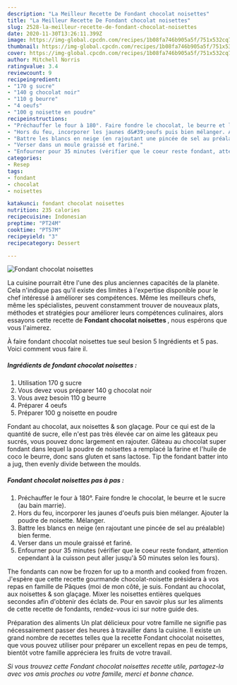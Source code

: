 ```yaml
---
description: "La Meilleur Recette De Fondant chocolat noisettes"
title: "La Meilleur Recette De Fondant chocolat noisettes"
slug: 2528-la-meilleur-recette-de-fondant-chocolat-noisettes
date: 2020-11-30T13:26:11.399Z
image: https://img-global.cpcdn.com/recipes/1b08fa746b905a5f/751x532cq70/fondant-chocolat-noisettes-photo-principale-de-la-recette.jpg
thumbnail: https://img-global.cpcdn.com/recipes/1b08fa746b905a5f/751x532cq70/fondant-chocolat-noisettes-photo-principale-de-la-recette.jpg
cover: https://img-global.cpcdn.com/recipes/1b08fa746b905a5f/751x532cq70/fondant-chocolat-noisettes-photo-principale-de-la-recette.jpg
author: Mitchell Norris
ratingvalue: 3.4
reviewcount: 9
recipeingredient:
- "170 g sucre"
- "140 g chocolat noir"
- "110 g beurre"
- "4 oeufs"
- "100 g noisette en poudre"
recipeinstructions:
- "Préchauffer le four à 180°. Faire fondre le chocolat, le beurre et le sucre (au bain marrie)."
- "Hors du feu, incorporer les jaunes d&#39;oeufs puis bien mélanger. Ajouter la poudre de noisette. Mélanger."
- "Battre les blancs en neige (en rajoutant une pincée de sel au préalable) bien ferme."
- "Verser dans un moule graissé et fariné."
- "Enfourner pour 35 minutes (vérifier que le coeur reste fondant, attention cependant à la cuisson peut aller jusqu&#39;à 50 minutes selon les fours)."
categories:
- Resep
tags:
- fondant
- chocolat
- noisettes

katakunci: fondant chocolat noisettes 
nutrition: 235 calories
recipecuisine: Indonesian
preptime: "PT24M"
cooktime: "PT57M"
recipeyield: "3"
recipecategory: Dessert

---
```



![Fondant chocolat noisettes](https://img-global.cpcdn.com/recipes/1b08fa746b905a5f/751x532cq70/fondant-chocolat-noisettes-photo-principale-de-la-recette.jpg)

La cuisine pourrait être l'une des plus anciennes capacités de la planète. Cela n'indique pas qu'il existe des limites à l'expertise disponible pour le chef intéressé à améliorer ses compétences. Même les meilleurs chefs, même les spécialistes, peuvent constamment trouver de nouveaux plats, méthodes et stratégies pour améliorer leurs compétences culinaires, alors essayons cette recette de <strong> Fondant chocolat noisettes </strong>, nous espérons que vous l'aimerez.

<!--inarticleads1-->

À faire fondant chocolat noisettes tue seul besion 5 Ingrédients et 5 pas. Voici comment vous faire il.

##### Ingrédients de fondant chocolat noisettes :

1. Utilisation 170 g sucre
1. Vous devez vous préparer 140 g chocolat noir
1. Vous avez besoin 110 g beurre
1. Préparer 4 oeufs
1. Préparer 100 g noisette en poudre


Fondant au chocolat, aux noisettes &amp; son glaçage. Pour ce qui est de la quantité de sucre, elle n&#39;est pas très élevée car on aime les gâteaux peu sucrés, vous pouvez donc largement en rajouter. Gâteau au chocolat super fondant dans lequel la poudre de noisettes a remplacé la farine et l&#39;huile de coco le beurre, donc sans gluten et sans lactose. Tip the fondant batter into a jug, then evenly divide between the moulds. 

<!--inarticleads2-->

##### Fondant chocolat noisettes pas à pas :

1. Préchauffer le four à 180°. Faire fondre le chocolat, le beurre et le sucre (au bain marrie).
1. Hors du feu, incorporer les jaunes d&#39;oeufs puis bien mélanger. Ajouter la poudre de noisette. Mélanger.
1. Battre les blancs en neige (en rajoutant une pincée de sel au préalable) bien ferme.
1. Verser dans un moule graissé et fariné.
1. Enfourner pour 35 minutes (vérifier que le coeur reste fondant, attention cependant à la cuisson peut aller jusqu&#39;à 50 minutes selon les fours).


The fondants can now be frozen for up to a month and cooked from frozen. J&#39;espère que cette recette gourmande chocolat-noisette présidera à vos repas en famille de Pâques (moi de mon côté, je suis. Fondant au chocolat, aux noisettes &amp; son glaçage. Mixer les noisettes entières quelques secondes afin d&#39;obtenir des éclats de. Pour en savoir plus sur les aliments de cette recette de fondants, rendez-vous ici sur notre guide des. 

<!--inarticleads1-->

<p>
Préparation des aliments Un plat délicieux pour votre famille ne signifie pas nécessairement passer des heures à travailler dans la cuisine. Il existe un grand nombre de recettes telles que la recette Fondant chocolat noisettes, que vous pouvez utiliser pour préparer un excellent repas en peu de temps, bientôt votre famille appréciera les fruits de votre travail.
</p>

<p>
<i>Si vous trouvez cette Fondant chocolat noisettes recette utile, partagez-la avec vos amis proches ou votre famille, merci et bonne chance.</i>
</p>
